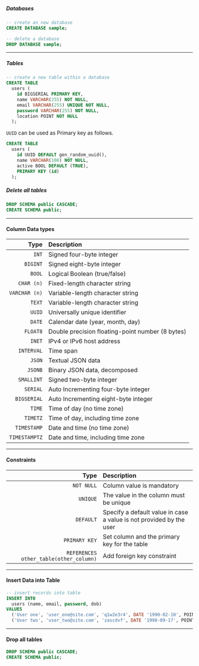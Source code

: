 
##### Databases
```sql
-- create an new database
CREATE DATABASE sample;

-- delete a database
DROP DATABASE sample;
```


---

##### Tables
```sql
-- create a new table within a database
CREATE TABLE
  users (
    id BIGSERIAL PRIMARY KEY,
    name VARCHAR(255) NOT NULL,
    email VARCHAR(255) UNIQUE NOT NULL,
    password VARCHAR(255) NOT NULL,
    location POINT NOT NULL
  );
```

`UUID` can be used as Primary key as follows.

```sql
CREATE TABLE
  users (
    id UUID DEFAULT gen_random_uuid(),
    name VARCHAR(100) NOT NULL,
    active BOOL DEFAULT (TRUE),
    PRIMARY KEY (id)
  );
```


##### Delete all tables
```sql
DROP SCHEMA public CASCADE;
CREATE SCHEMA public;
```

---

#### Column Data types
| Type | Description |  
| -------: | :------ |  
| `INT` | Signed four-byte integer |
| `BIGINT` | Signed eight-byte integer |
| `BOOL` | Logical Boolean (true/false) |
| `CHAR (n)` | Fixed-length character string |
| `VARCHAR (n)` | Variable-length character string |
| `TEXT` | Variable-length character string |
| `UUID` | Universally unique identifier |
| `DATE` | Calendar date (year, month, day) |
| `FLOAT8` | Double precision floating-point number (8 bytes) |
| `INET` | IPv4 or IPv6 host address |
| `INTERVAL` | Time span |
| `JSON` | Textual JSON data |
| `JSONB` | Binary JSON data, decomposed |
| `SMALLINT` | Signed two-byte integer |
| `SERIAL` | Auto Incrementing four-byte integer |
| `BIGSERIAL` | Auto Incrementing eight-byte integer |
| `TIME` | Time of day (no time zone) |
| `TIMETZ` | Time of day, including time zone |
| `TIMESTAMP` | Date and time (no time zone) |
| `TIMESTAMPTZ` | Date and time, including time zone |


---

#### Constraints
| Type | Description |  
| -------: | :------ |  
| `NOT NULL` | Column value is mandatory |
| `UNIQUE` | The value in the column must be unique |
| `DEFAULT` | Specify a default value in case a value is not provided by the user |
| `PRIMARY KEY` | Set column and the primary key for the table |
| `REFERENCES other_table(other_column)` | Add foreign key constraint |


---

#### Insert Data into Table
```sql
-- insert records into table
INSERT INTO
  users (name, email, password, dob)
VALUES
  ('User one', 'user_one@site.com', 'q1w2e3r4', DATE '1990-02-10', POINT '(30.44, 50.23)'),
  ('User two', 'user_two@site.com', 'zascdvf', DATE '1998-09-17', POINT '(30.44, 50.23)');
```


---

#### Drop all tables

```sql
DROP SCHEMA public CASCADE;
CREATE SCHEMA public;
```